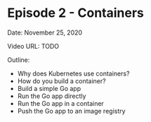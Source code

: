 # Episode 2 - Containers

Date: November 25, 2020

Video URL: TODO

Outline:

  - Why does Kubernetes use containers?
  - How do you build a container?
  - Build a simple Go app
  - Run the Go app directly
  - Run the Go app in a container
  - Push the Go app to an image registry
